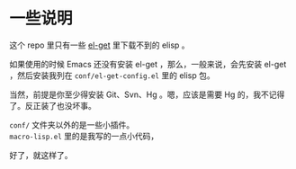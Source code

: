 # 一些说明

这个 repo 里只有一些 [el-get](https://github.com/dimitri/el-get) 里下载不到的 elisp 。

如果使用的时候 Emacs 还没有安装 el-get ，那么，一般来说，会先安装 el-get ，然后安装我列在 `conf/el-get-config.el` 里的 elisp 包。

当然，前提是你至少得安装 Git、Svn、Hg 。嗯，应该是需要 Hg 的，我不记得了。反正装了也没坏事。

`conf/` 文件夹以外的是一些小插件。  
`macro-lisp.el` 里的是我写的一点小代码，

好了，就这样了。

